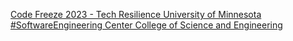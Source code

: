 [Code Freeze 2023 - Tech Resilience   University of Minnesota #SoftwareEngineering Center   College of Science and Engineering](https://qi.tc/qi/110604)